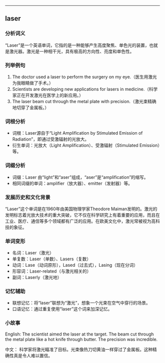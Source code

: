
---------------
## laser
### 分析词义

“Laser”是一个英语单词，它指的是一种能够产生高度聚焦、单色光的装置，也就是激光器。激光是一种相干光，具有极高的方向性、亮度和单色性。

### 列举例句

1. The doctor used a laser to perform the surgery on my eye.（医生用激光为我眼睛做了手术。）
2. Scientists are developing new applications for lasers in medicine.（科学家正在开发激光在医学上的新应用。）
3. The laser beam cut through the metal plate with precision.（激光束精确地切穿了金属板。）

### 词根分析

- 词根：Laser源自于“Light Amplification by Stimulated Emission of Radiation”，即通过受激辐射的光放大。
- 衍生单词：光放大（Light Amplification）、受激辐射（Stimulated Emission）等。

### 词缀分析

- 词缀：Laser 由“light”和“aser”组成，“aser”是“amplification”的缩写。
- 相同词缀的单词：amplifier（放大器）、emitter（发射器）等。

### 发展历史和文化背景

“Laser”这个单词是在1960年由美国物理学家Theodore Maiman发明的。激光的发明标志着光放大技术的重大突破，它不仅在科学研究上有着重要的应用，而且在工业、医疗、通信等多个领域都有广泛的应用。在欧美文化中，激光常被视为高科技的象征。

### 单词变形

- 名词：Laser（激光）
- 单复数：Laser（单数）、Lasers（复数）
- 动词：Lase（动词原形），Lased（过去式），Lasing（现在分词）
- 形容词：Laser-related（与激光相关的）
- 副词：Laserly（激光地）

### 记忆辅助

- 联想记忆：将“laser”联想为“激光”，想象一个光束在空气中穿行的场景。
- 口语记忆：通过重复使用“laser”这个词来加深记忆。

### 小故事

English:
The scientist aimed the laser at the target. The beam cut through the metal plate like a hot knife through butter. The precision was incredible.

中文：
科学家将激光瞄准了目标。光束像热刀切黄油一样穿过了金属板。这种精确性真是令人难以置信。


